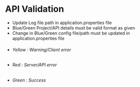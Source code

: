 # API Validation
 * Update Log file path in application.properties file
 * Blue/Green Project/API details must be valid format as given
 * Change in Blue/Green config file/path must be updated in application.properties file
 * ###### Yellow : Warning/Client error
 * ###### Red : Server/API error
 * ###### Green : Success

